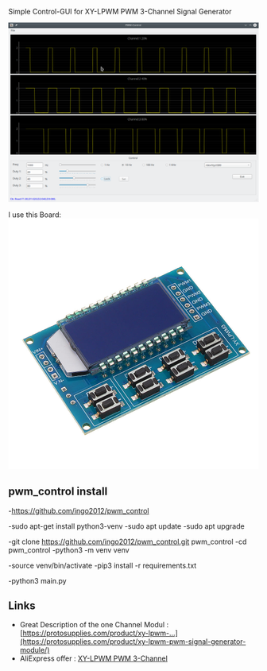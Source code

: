 Simple Control-GUI for XY-LPWM PWM 3-Channel Signal Generator 

![Screenshot](images/screenshot.png)

I use this Board:
![Screenshot](images/3channel_pwm.jpg)

## pwm_control install

-https://github.com/ingo2012/pwm_control

-sudo apt-get install python3-venv
-sudo apt update
-sudo apt upgrade 

-git clone https://github.com/ingo2012/pwm_control.git pwm_control
-cd pwm_control
-python3 -m venv venv

-source venv/bin/activate
-pip3 install -r requirements.txt

-python3 main.py

## Links
- Great Description of the one Channel Modul : [https://protosupplies.com/product/xy-lpwm-...](https://protosupplies.com/product/xy-lpwm-pwm-signal-generator-module/)
- AliExpress offer : [ XY-LPWM PWM 3-Channel](https://de.aliexpress.com/item/33011636435.html?src=google&albch=shopping&acnt=494-037-6276&isdl=y&slnk=&plac=&mtctp=&albbt=Gploogle_7_shopping&aff_atform=google&aff_short_key=UneMJZVf&&albagn=888888&albcp=1705854617&albag=67310370915&trgt=743612850714&crea=de33011636435&netw=u&device=c&albpg=743612850714&albpd=de33011636435&gclid=CjwKCAjw_Y_8BRBiEiwA5MCBJnjqtMOD8qASUXmFTYvDYd6SH5zvv4iPgxGwNUW-_Emty5KBV23KihoCurYQAvD_BwE&gclsrc=aw.ds)


